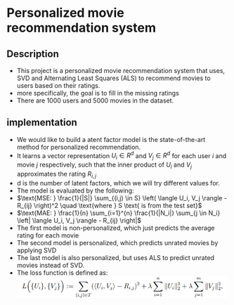 # Personalized movie recommendation system
## Description
- This project is a personalized movie recommendation system that uses, SVD and Alternating Least Squares (ALS) to recommend movies to users based on their ratings.
- more specifically, the goal is to fill in the missing ratings
- There are 1000 users and 5000 movies in the dataset.

## implementation
- We would like to build a atent factor model is the state-of-the-art method for personalized recommendation.
- It learns a vector representation $U_i\in R^d$ and $V_j\in R^d$ for each user $i$ and movie $j$ respectively, such that the inner product of $U_i$ and $V_j$ approximates the rating $R_{i,j}$
- d is the number of latent factors, which we will try different values for.
- The model is evaluated by the following:
- $\text{MSE: } \frac{1}{|S|} \sum_{(i,j) \in S} \left( \langle U_i, V_j \rangle - R_{ij} \right)^2 \quad \text{where } S \text{ is from the test set}$
- $\text{MAE: } \frac{1}{n} \sum_{i=1}^{n} \frac{1}{|N_i|} \sum_{j \in N_i} \left| \langle U_i, V_j \rangle - R_{ij} \right|$
- The first model is non-personalized, which just predicts the average rating for each movie
- The second model is personalized, which predicts unrated movies by applying SVD
- The last model is also personalized, but uses ALS to predict unrated movies instead of SVD.
- The loss function is defined as: 
![alt text](image-1.png)